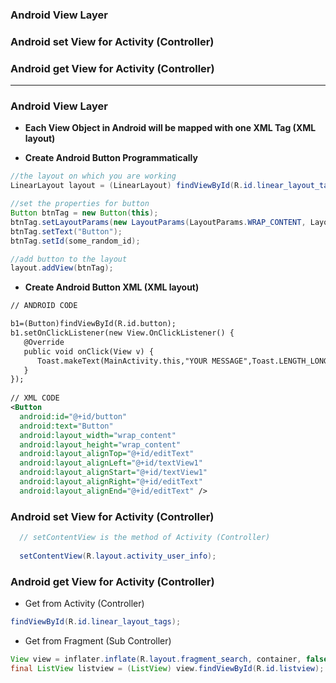 ### Android View Layer
### Android set View for Activity (Controller)
### Android get View for Activity (Controller)

-----------------------

### Android View Layer

* **Each View Object in Android will be mapped with one XML Tag (XML layout)**

* **Create Android Button Programmatically**

```java
//the layout on which you are working
LinearLayout layout = (LinearLayout) findViewById(R.id.linear_layout_tags);

//set the properties for button
Button btnTag = new Button(this);
btnTag.setLayoutParams(new LayoutParams(LayoutParams.WRAP_CONTENT, LayoutParams.WRAP_CONTENT));
btnTag.setText("Button");
btnTag.setId(some_random_id);

//add button to the layout
layout.addView(btnTag);
```

* **Create Android Button XML (XML layout)**
```xml
// ANDROID CODE

b1=(Button)findViewById(R.id.button);
b1.setOnClickListener(new View.OnClickListener() {
   @Override
   public void onClick(View v) {
      Toast.makeText(MainActivity.this,"YOUR MESSAGE",Toast.LENGTH_LONG).show();
   }
});
      
// XML CODE
<Button
  android:id="@+id/button"
  android:text="Button"
  android:layout_width="wrap_content"
  android:layout_height="wrap_content"
  android:layout_alignTop="@+id/editText"
  android:layout_alignLeft="@+id/textView1"
  android:layout_alignStart="@+id/textView1"
  android:layout_alignRight="@+id/editText"
  android:layout_alignEnd="@+id/editText" />
```


### Android set View for Activity (Controller)

```java
  // setContentView is the method of Activity (Controller)
  
  setContentView(R.layout.activity_user_info);
```

### Android get View for Activity (Controller)
* Get from Activity (Controller)

```java
findViewById(R.id.linear_layout_tags);
```
* Get from Fragment (Sub Controller)

```java
View view = inflater.inflate(R.layout.fragment_search, container, false);
final ListView listview = (ListView) view.findViewById(R.id.listview);
```










